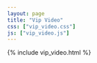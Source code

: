 ```yaml
---
layout: page
title: "Vip Video"
css: ["vip_video.css"]
js: ["vip_video.js"]
---
```

{% include vip_video.html %}
